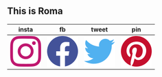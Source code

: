 ## This is Roma
| insta   | fb   | tweet  | pin  |
|:-------------:|:--------------:|:--------------:|:------------------------:|
| ![Instagram logo](instagram-36x36-magenta.svg)     | ![Facebook logo](facebook-36x36-blue.svg)   | ![Twitter logo](twitter-36x36-blue.svg)  | ![Pinterest logo](pinterest-36x36-red.svg)  |
 
